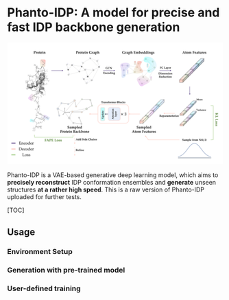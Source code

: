 # Phanto-IDP: A model for precise and fast IDP backbone generation

![Phanto-IDP](./ImgSrc/Phanto-IDP.png)

Phanto-IDP is a VAE-based generative deep learning model, which aims to **precisely reconstruct** IDP conformation ensembles  and **generate** unseen structures **at a rather high speed**. This is a raw version of Phanto-IDP uploaded for further tests.

[TOC]

## Usage

### Environment Setup



### Generation with pre-trained model



### User-defined training





